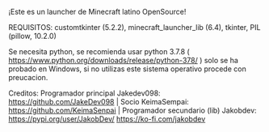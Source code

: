 ¡Este es un launcher de Minecraft latino OpenSource!

REQUISITOS: customtkinter (5.2.2), minecraft_launcher_lib (6.4), tkinter, PIL (pillow, 10.2.0)

Se necesita python, se recomienda usar python 3.7.8 ( https://www.python.org/downloads/release/python-378/ )
solo se ha probado en Windows, si no utilizas este sistema operativo procede con preucacion.

Creditos: Programador principal Jakedev098: https://github.com/JakeDev098  |  Socio KeimaSempai: https://github.com/KeimaSenpai  |  Programador secundario (lib) Jakobdev: https://pypi.org/user/JakobDev/	https://ko-fi.com/jakobdev
